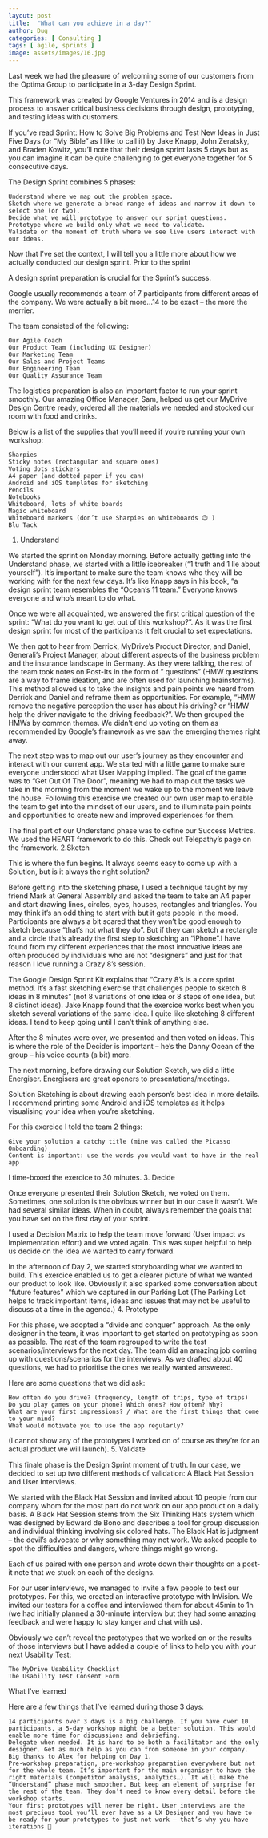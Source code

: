 ```yaml
---
layout: post
title:  "What can you achieve in a day?"
author: Dug
categories: [ Consulting ]
tags: [ agile, sprints ]
image: assets/images/16.jpg
---
```


Last week we had the pleasure of welcoming some of our customers from the Optima Group to participate in a 3-day Design Sprint.

This framework was created by Google Ventures in 2014 and is a design process to answer critical business decisions through design, prototyping, and testing ideas with customers.

If you’ve read Sprint: How to Solve Big Problems and Test New Ideas in Just Five Days (or “My Bible” as I like to call it) by Jake Knapp, John Zeratsky, and Braden Kowitz, you’ll note that their design sprint lasts 5 days but as you can imagine it can be quite challenging to get everyone together for 5 consecutive days.

The Design Sprint combines 5 phases:

    Understand where we map out the problem space.
    Sketch where we generate a broad range of ideas and narrow it down to select one (or two).
    Decide what we will prototype to answer our sprint questions.
    Prototype where we build only what we need to validate.
    Validate or the moment of truth where we see live users interact with our ideas.

Now that I’ve set the context, I will tell you a little more about how we actually conducted our design sprint.
Prior to the sprint

A design sprint preparation is crucial for the Sprint’s success.

Google usually recommends a team of 7 participants from different areas of the company. We were actually a bit more…14 to be exact – the more the merrier.

The team consisted of the following:

    Our Agile Coach
    Our Product Team (including UX Designer)
    Our Marketing Team
    Our Sales and Project Teams
    Our Engineering Team
    Our Quality Assurance Team

The logistics preparation is also an important factor to run your sprint smoothly. Our amazing Office Manager, Sam, helped us get our MyDrive Design Centre ready, ordered all the materials we needed and stocked our room with food and drinks.

Below is a list of the supplies that you’ll need if you’re running your own workshop:

    Sharpies
    Sticky notes (rectangular and square ones)
    Voting dots stickers
    A4 paper (and dotted paper if you can)
    Android and iOS templates for sketching
    Pencils
    Notebooks
    Whiteboard, lots of white boards
    Magic whiteboard
    Whiteboard markers (don’t use Sharpies on whiteboards 😉 )
    Blu Tack


1. Understand

We started the sprint on Monday morning. Before actually getting into the Understand phase, we started with a little icebreaker (“1 truth and 1 lie about yourself”). It’s important to make sure the team knows who they will be working with for the next few days. It’s like Knapp says in his book, “a design sprint team resembles the “Ocean’s 11 team.” Everyone knows everyone and who’s meant to do what.

Once we were all acquainted, we answered the first critical question of the sprint: “What do you want to get out of this workshop?”. As it was the first design sprint for most of the participants it felt crucial to set expectations.

We then got to hear from Derrick, MyDrive’s Product Director, and Daniel, Generali’s Project Manager, about different aspects of the business problem and the insurance landscape in Germany. As they were talking, the rest of the team took notes on Post-Its in the form of ” questions” (HMW questions are a way to frame ideation, and are often used for launching brainstorms). This method allowed us to take the insights and pain points we heard from Derrick and Daniel and reframe them as opportunities. For example, “HMW remove the negative perception the user has about his driving? or “HMW help the driver navigate to the driving feedback?”. We then grouped the HMWs by common themes. We didn’t end up voting on them as recommended by Google’s framework as we saw the emerging themes right away.

The next step was to map out our user’s journey as they encounter and interact with our current app. We started with a little game to make sure everyone understood what User Mapping implied. The goal of the game was to “Get Out Of The Door”, meaning we had to map out the tasks we take in the morning from the moment we wake up to the moment we leave the house. Following this exercise we created our own user map to enable the team to get into the mindset of our users, and to illuminate pain points and opportunities to create new and improved experiences for them.

The final part of our Understand phase was to define our Success Metrics. We used the HEART framework to do this. Check out Telepathy’s page on the framework.
2.Sketch

This is where the fun begins. It always seems easy to come up with a Solution, but is it always the right solution?

Before getting into the sketching phase, I used a technique taught by my friend Mark at General Assembly and asked the team to take an A4 paper and start drawing lines, circles, eyes, houses, rectangles and triangles. You may think it’s an odd thing to start with but it gets people in the mood. Participants are always a bit scared that they won’t be good enough to sketch because “that’s not what they do”. But if they can sketch a rectangle and a circle that’s already the first step to sketching an “iPhone”.I have found from my different experiences that the most innovative ideas are often produced by individuals who are not “designers” and just for that reason I love running a Crazy 8’s session.

The Google Design Sprint Kit explains that “Crazy 8’s is a core sprint method. It’s a fast sketching exercise that challenges people to sketch 8 ideas in 8 minutes” (not 8 variations of one idea or 8 steps of one idea, but 8 distinct ideas). Jake Knapp found that the exercice works best when you sketch several variations of the same idea. I quite like sketching 8 different ideas. I tend to keep going until I can’t think of anything else.

After the 8 minutes were over, we presented and then voted on ideas. This is where the role of the Decider is important – he’s the Danny Ocean of the group – his voice counts (a bit) more.

The next morning, before drawing our Solution Sketch, we did a little Energiser. Energisers are great openers to presentations/meetings.

Solution Sketching is about drawing each person’s best idea in more details. I recommend printing some Android and iOS templates as it helps visualising your idea when you’re sketching.

For this exercice I told the team 2 things:

    Give your solution a catchy title (mine was called the Picasso Onboarding)
    Content is important: use the words you would want to have in the real app

I time-boxed the exercice to 30 minutes.
3. Decide

Once everyone presented their Solution Sketch, we voted on them. Sometimes, one solution is the obvious winner but in our case it wasn’t. We had several similar ideas. When in doubt, always remember the goals that you have set on the first day of your sprint.

I used a Decision Matrix to help the team move forward (User impact vs Implementation effort) and we voted again. This was super helpful to help us decide on the idea we wanted to carry forward.


In the afternoon of Day 2, we started storyboarding what we wanted to build. This exercice enabled us to get a clearer picture of what we wanted our product to look like. Obviously it also sparked some conversation about “future features” which we captured in our Parking Lot (The Parking Lot helps to track important items, ideas and issues that may not be useful to discuss at a time in the agenda.)
4. Prototype

For this phase, we adopted a “divide and conquer” approach. As the only designer in the team, it was important to get started on prototyping as soon as possible. The rest of the team regrouped to write the test scenarios/interviews for the next day. The team did an amazing job coming up with questions/scenarios for the interviews. As we drafted about 40 questions, we had to prioritise the ones we really wanted answered.

Here are some questions that we did ask:

    How often do you drive? (frequency, length of trips, type of trips)
    Do you play games on your phone? Which ones? How often? Why?
    What are your first impressions? / What are the first things that come to your mind?
    What would motivate you to use the app regularly?

(I cannot show any of the prototypes I worked on of course as they’re for an actual product we will launch).
5. Validate

This finale phase is the Design Sprint moment of truth. In our case, we decided to set up two different methods of validation: A Black Hat Session and User Interviews.

We started with the Black Hat Session and invited about 10 people from our company whom for the most part do not work on our app product on a daily basis. A Black Hat Session stems from the Six Thinking Hats system which was designed by Edward de Bono and describes a tool for group discussion and individual thinking involving six colored hats. The Black Hat is judgment – the devil’s advocate or why something may not work. We asked people to spot the difficulties and dangers, where things might go wrong.

Each of us paired with one person and wrote down their thoughts on a post-it note that we stuck on each of the designs.

For our user interviews, we managed to invite a few people to test our prototypes. For this, we created an interactive prototype with InVision. We invited our testers for a coffee and interviewed them for about 45min to 1h (we had initially planned a 30-minute interview but they had some amazing feedback and were happy to stay longer and chat with us).

Obviously we can’t reveal the prototypes that we worked on or the results of those interviews but I have added a couple of links to help you with your next Usability Test:

    The MyDrive Usability Checklist
    The Usability Test Consent Form

What I’ve learned

Here are a few things that I’ve learned during those 3 days:

    14 participants over 3 days is a big challenge. If you have over 10 participants, a 5-day workshop might be a better solution. This would enable more time for discussions and debriefing.
    Delegate when needed. It is hard to be both a facilitator and the only designer. Get as much help as you can from someone in your company. Big thanks to Alex for helping on Day 1.
    Pre-workshop preparation, pre-workshop preparation everywhere but not for the whole team. It’s important for the main organiser to have the right materials (competitor analysis, analytics…). It will make the “Understand” phase much smoother. But keep an element of surprise for the rest of the team. They don’t need to know every detail before the workshop starts.
    Your first prototypes will never be right. User interviews are the most precious tool you’ll ever have as a UX Designer and you have to be ready for your prototypes to just not work – that’s why you have iterations 🙂

